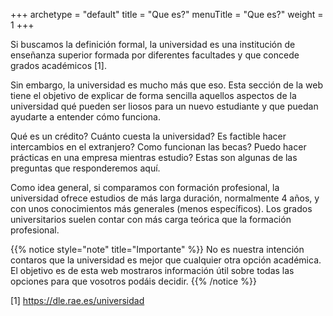 +++
archetype = "default"
title = "Que es?"
menuTitle = "Que es?"
weight = 1
+++

Si buscamos la definición formal, la universidad es una institución de enseñanza superior formada por diferentes facultades y que concede grados académicos [1]. 

Sin embargo, la universidad es mucho más que eso. Esta sección de la web tiene el objetivo de explicar de forma sencilla aquellos aspectos de la universidad qué pueden ser liosos para un nuevo estudiante y que puedan ayudarte a entender cómo funciona. 


Qué es un crédito? Cuánto cuesta la universidad? Es factible hacer intercambios en el extranjero? Como funcionan las becas? Puedo hacer prácticas en una empresa mientras estudio? Estas son algunas de las preguntas que responderemos aquí. 

Como idea general, si comparamos con formación profesional, la universidad ofrece estudios de más larga duración, normalmente 4 años, y con unos conocimientos más generales (menos específicos). Los grados universitarios suelen contar con más carga teórica que la formación profesional. 

{{% notice style="note" title="Importante" %}}
No es nuestra intención contaros que la universidad es mejor que cualquier otra opción académica. El objetivo es de esta web mostraros información útil sobre todas las opciones para que vosotros podáis decidir. 
{{% /notice %}}

[1] https://dle.rae.es/universidad

